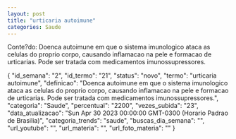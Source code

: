 ```yaml
---
layout: post
title: "urticaria autoimune"
categories: Saude
---
```

Conte?do: Doenca autoimune em que o sistema imunologico ataca as celulas do proprio corpo, causando inflamacao na pele e formacao de urticarias. Pode ser tratada com medicamentos imunossupressores.

{
  "id_semana": "2",
  "id_termo": "21",
  "status": "novo",
  "termo": "urticaria autoimune",
  "definicao": "Doenca autoimune em que o sistema imunologico ataca as celulas do proprio corpo, causando inflamacao na pele e formacao de urticarias. Pode ser tratada com medicamentos imunossupressores.",
  "categoria": "Saude",
  "percentual": "2200",
  "vezes_subida": "23",
  "data_atualizacao": "Sun Apr 30 2023 00:00:00 GMT-0300 (Horario Padrao de Brasilia)",
  "categoria_trends": "saude",
  "buscas_dia_semana": "",
  "url_youtube": "",
  "url_materia": "",
  "url_foto_materia": ""
}